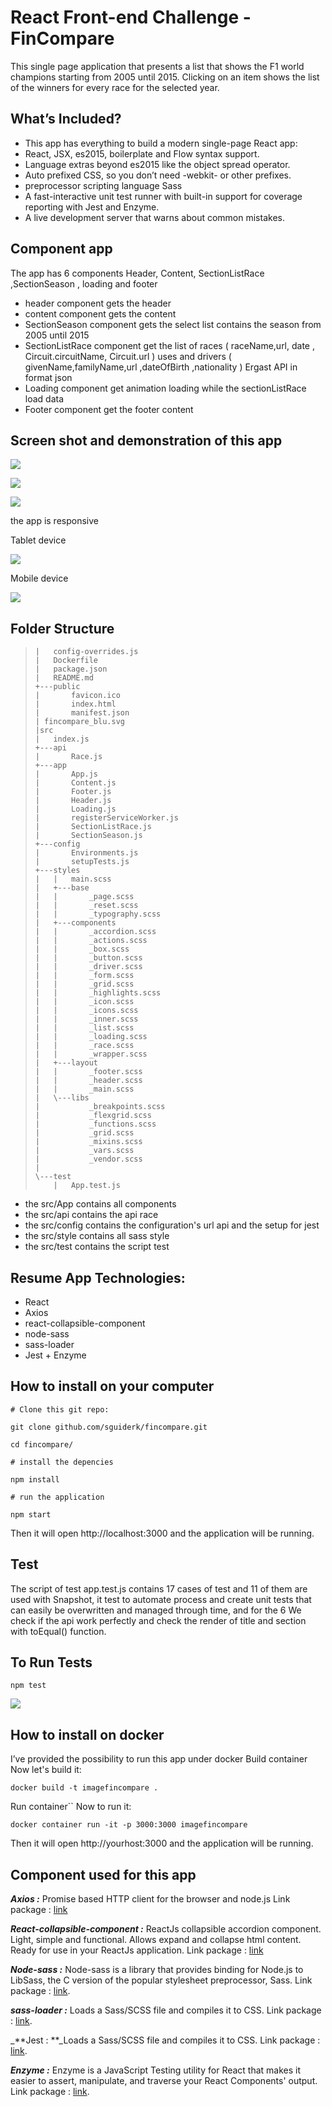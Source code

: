 # React Front-end Challenge - FinCompare
This single page application that presents a list that shows the F1 world champions starting from 2005 until 2015. Clicking on an item shows the list of the winners for every race for the selected year.
## What’s Included?
* This app has everything to build a modern single-page React app:
* React, JSX, es2015, boilerplate and Flow syntax support.
* Language extras beyond es2015 like the object spread operator.
* Auto prefixed CSS, so you don’t need -webkit- or other prefixes.
* preprocessor scripting language Sass  
* A fast-interactive unit test runner with built-in support for coverage reporting with Jest and Enzyme.
* A live development server that warns about common mistakes.

## Component app 
The app has 6 components Header, Content, SectionListRace ,SectionSeason , loading and footer 
* header component gets the header 
* content component gets the content 
* SectionSeason component gets the select list contains the season from 2005 until 2015 
* SectionListRace component get the list of races ( raceName,url, date , Circuit.circuitName, Circuit.url )  uses and drivers (  givenName,familyName,url ,dateOfBirth ,nationality )  Ergast API in format json 
* Loading component get animation loading while the sectionListRace load data 
* Footer  component get the footer content
## Screen shot and demonstration of this app 

![](https://i.imgur.com/L1yb1hal.png)

![](https://i.imgur.com/n0VqH4al.png)

![](https://i.imgur.com/TtjLhxtl.png)

the app is responsive 

Tablet device 

![](https://i.imgur.com/nRlsaJxl.png)

Mobile device

![](https://i.imgur.com/u89b0mWl.png) 

## Folder Structure
>
>     |   config-overrides.js
>     |   Dockerfile
>     |   package.json
>     |   README.md
>     +---public
>     |       favicon.ico
>     |       index.html
>     |       manifest.json
>     | fincompare_blu.svg
>     |src
>     |   index.js
>     +---api
>     |       Race.js
>     +---app
>     |       App.js
>     |       Content.js
>     |       Footer.js
>     |       Header.js
>     |       Loading.js
>     |       registerServiceWorker.js
>     |       SectionListRace.js
>     |       SectionSeason.js
>     +---config
>     |       Environments.js
>     |       setupTests.js
>     +---styles
>     |   |   main.scss
>     |   +---base
>     |   |       _page.scss
>     |   |       _reset.scss
>     |   |       _typography.scss
>     |   +---components
>     |   |       _accordion.scss
>     |   |       _actions.scss
>     |   |       _box.scss
>     |   |       _button.scss
>     |   |       _driver.scss
>     |   |       _form.scss
>     |   |       _grid.scss
>     |   |       _highlights.scss
>     |   |       _icon.scss
>     |   |       _icons.scss
>     |   |       _inner.scss
>     |   |       _list.scss
>     |   |       _loading.scss
>     |   |       _race.scss
>     |   |       _wrapper.scss
>     |   +---layout
>     |   |       _footer.scss
>     |   |       _header.scss
>     |   |       _main.scss
>     |   \---libs
>     |           _breakpoints.scss
>     |           _flexgrid.scss
>     |           _functions.scss
>     |           _grid.scss
>     |           _mixins.scss
>     |           _vars.scss
>     |           _vendor.scss
>     |           
>     \---test
>         |   App.test.js
>              


* the src/App contains all components 
* the src/api contains the api race 
* the src/config contains the configuration's url api and the setup for jest 
* the src/style contains all sass style 
* the src/test contains the script test

## Resume App Technologies:
* React
* Axios
* react-collapsible-component
* node-sass
* sass-loader
* Jest + Enzyme
## How to install on your computer

`# Clone this git repo:`

`git clone github.com/sguiderk/fincompare.git`

`cd fincompare/`

`# install the depencies `

`npm install`

`# run the application `

`npm start `

Then it will open http://localhost:3000 and the application will be running.

## Test
The script of test app.test.js contains 17 cases of test and 11 of them are used with
Snapshot, it test to automate process and create unit tests that can easily be overwritten and managed through time, and for the 6 We check if the api work perfectly and check the render of title and section with toEqual() function.
## To Run Tests

`npm test`

![](https://i.imgur.com/hhkxH1t.png)

## How to install on docker
I’ve provided the possibility to run this app under docker 
Build container
Now let's build it:

`docker build -t imagefincompare .`

Run container``
Now to run it:

`docker container run -it -p 3000:3000 imagefincompare`

Then it will open http://yourhost:3000 and the application will be running.

## Component used for this app

**_Axios :_** Promise based HTTP client for the browser and node.js
Link package : [link](https://www.npmjs.com/package/axios)

_**React-collapsible-component :**_ ReactJs collapsible accordion component. Light, simple and functional. Allows expand and collapse html content. Ready for use in your ReactJs application. 
Link package :  [link](https://www.npmjs.com/package/react-collapsible-component)

_**Node-sass :**_ Node-sass is a library that provides binding for Node.js to LibSass, the C version of the popular stylesheet preprocessor, Sass.
Link package :  [link](https://www.npmjs.com/package/node-sass).

_**sass-loader :**_ Loads a Sass/SCSS file and compiles it to CSS.
Link package :  [link](https://www.npmjs.com/package/sass-loader).

_**Jest  : **_Loads a Sass/SCSS file and compiles it to CSS.
Link package :  [link](https://www.npmjs.com/package/jest).

_**Enzyme :**_ Enzyme is a JavaScript Testing utility for React that makes it easier to assert, manipulate, and traverse your React Components' output.
Link package :  [link](https://www.npmjs.com/package/enzyme).





